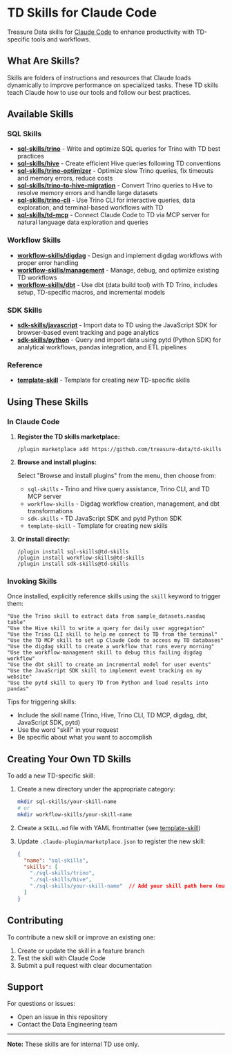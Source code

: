 # TD Skills for Claude Code

Treasure Data skills for [Claude Code](https://claude.com/claude-code) to enhance productivity with TD-specific tools and workflows.

## What Are Skills?

Skills are folders of instructions and resources that Claude loads dynamically to improve performance on specialized tasks. These TD skills teach Claude how to use our tools and follow our best practices.

## Available Skills

### SQL Skills

- **[sql-skills/trino](./sql-skills/trino)** - Write and optimize SQL queries for Trino with TD best practices
- **[sql-skills/hive](./sql-skills/hive)** - Create efficient Hive queries following TD conventions
- **[sql-skills/trino-optimizer](./sql-skills/trino-optimizer)** - Optimize slow Trino queries, fix timeouts and memory errors, reduce costs
- **[sql-skills/trino-to-hive-migration](./sql-skills/trino-to-hive-migration)** - Convert Trino queries to Hive to resolve memory errors and handle large datasets
- **[sql-skills/trino-cli](./sql-skills/trino-cli)** - Use Trino CLI for interactive queries, data exploration, and terminal-based workflows with TD
- **[sql-skills/td-mcp](./sql-skills/td-mcp)** - Connect Claude Code to TD via MCP server for natural language data exploration and queries

### Workflow Skills

- **[workflow-skills/digdag](./workflow-skills/digdag)** - Design and implement digdag workflows with proper error handling
- **[workflow-skills/management](./workflow-skills/management)** - Manage, debug, and optimize existing TD workflows
- **[workflow-skills/dbt](./workflow-skills/dbt)** - Use dbt (data build tool) with TD Trino, includes setup, TD-specific macros, and incremental models

### SDK Skills

- **[sdk-skills/javascript](./sdk-skills/javascript)** - Import data to TD using the JavaScript SDK for browser-based event tracking and page analytics
- **[sdk-skills/python](./sdk-skills/python)** - Query and import data using pytd (Python SDK) for analytical workflows, pandas integration, and ETL pipelines

### Reference

- **[template-skill](./template-skill)** - Template for creating new TD-specific skills

## Using These Skills

### In Claude Code

1. **Register the TD skills marketplace:**
   ```
   /plugin marketplace add https://github.com/treasure-data/td-skills
   ```

2. **Browse and install plugins:**

   Select "Browse and install plugins" from the menu, then choose from:
   - `sql-skills` - Trino and Hive query assistance, Trino CLI, and TD MCP server
   - `workflow-skills` - Digdag workflow creation, management, and dbt transformations
   - `sdk-skills` - TD JavaScript SDK and pytd Python SDK
   - `template-skill` - Template for creating new skills

3. **Or install directly:**
   ```
   /plugin install sql-skills@td-skills
   /plugin install workflow-skills@td-skills
   /plugin install sdk-skills@td-skills
   ```

### Invoking Skills

Once installed, explicitly reference skills using the `skill` keyword to trigger them:

```
"Use the Trino skill to extract data from sample_datasets.nasdaq table"
"Use the Hive skill to write a query for daily user aggregation"
"Use the Trino CLI skill to help me connect to TD from the terminal"
"Use the TD MCP skill to set up Claude Code to access my TD databases"
"Use the digdag skill to create a workflow that runs every morning"
"Use the workflow-management skill to debug this failing digdag workflow"
"Use the dbt skill to create an incremental model for user events"
"Use the JavaScript SDK skill to implement event tracking on my website"
"Use the pytd skill to query TD from Python and load results into pandas"
```

Tips for triggering skills:
- Include the skill name (Trino, Hive, Trino CLI, TD MCP, digdag, dbt, JavaScript SDK, pytd)
- Use the word "skill" in your request
- Be specific about what you want to accomplish

## Creating Your Own TD Skills

To add a new TD-specific skill:

1. Create a new directory under the appropriate category:
   ```bash
   mkdir sql-skills/your-skill-name
   # or
   mkdir workflow-skills/your-skill-name
   ```

2. Create a `SKILL.md` file with YAML frontmatter (see [template-skill](./template-skill/SKILL.md))

3. Update `.claude-plugin/marketplace.json` to register the new skill:
   ```json
   {
     "name": "sql-skills",
     "skills": [
       "./sql-skills/trino",
       "./sql-skills/hive",
       "./sql-skills/your-skill-name"  // Add your skill path here (must start with ./)
     ]
   }
   ```

## Contributing

To contribute a new skill or improve an existing one:

1. Create or update the skill in a feature branch
2. Test the skill with Claude Code
3. Submit a pull request with clear documentation

## Support

For questions or issues:
- Open an issue in this repository
- Contact the Data Engineering team

---

**Note:** These skills are for internal TD use only.
